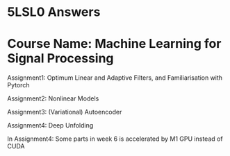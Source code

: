 # 5LSL0 Answers

# Course Name: Machine Learning for Signal Processing

Assignment1: Optimum Linear and Adaptive Filters, and Familiarisation with Pytorch

Assignment2: Nonlinear Models 

Assignment3: (Variational) Autoencoder

Assignment4: Deep Unfolding

In Assignment4: Some parts in week 6 is accelerated by M1 GPU instead of CUDA
